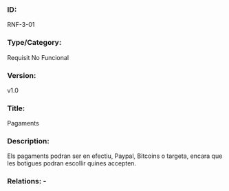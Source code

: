 ### ID:
RNF-3-01
### Type/Category:
Requisit No Funcional
### Version:
v1.0
### Title:
Pagaments
### Description:
Els pagaments podran ser en efectiu, Paypal, Bitcoins o targeta, encara que les botigues podran escollir quines accepten.
### Relations: -
